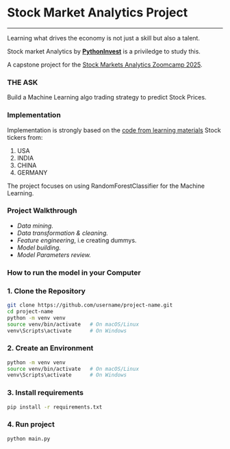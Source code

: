 # Stock Market Analytics Project
---
Learning what drives the economy is not just a skill but also a talent.

Stock market Analytics by [**PythonInvest**](https://pythoninvest.com/) is a priviledge to study this.

A capstone project for the [Stock Markets Analytics Zoomcamp 2025](https://courses.datatalks.club/sma-zoomcamp-2025/).

### **THE ASK**
Build a Machine Learning algo trading strategy to predict Stock Prices.
### Implementation

Implementation is strongly based on the [code from learning materials](https://github.com/DataTalksClub/stock-markets-analytics-zoomcamp/tree/main) 
Stock tickers from:
  1. USA
  2. INDIA
  3. CHINA
  4. GERMANY

The project focuses on using RandomForestClassifier for the Machine Learning.

### Project Walkthrough
- *Data mining.*
- *Data transformation & cleaning.*
- *Feature engineering*, i.e creating dummys.
- *Model building.*
- *Model Parameters review.*

### How to run the model in your Computer
### 1. Clone the Repository
```bash
git clone https://github.com/username/project-name.git
cd project-name
python -m venv venv
source venv/bin/activate   # On macOS/Linux
venv\Scripts\activate      # On Windows
```
### 2. Create an Environment
```bash
python -m venv venv
source venv/bin/activate   # On macOS/Linux
venv\Scripts\activate      # On Windows
```

### 3. Install requirements
```bash
pip install -r requirements.txt
```
### 4. Run project
```bash
python main.py
```


